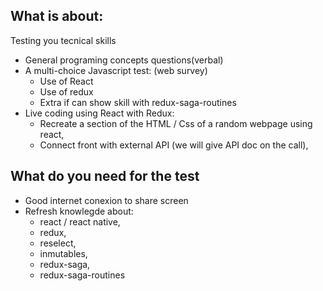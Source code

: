## What is about:

Testing you tecnical skills

* General programing concepts questions(verbal)
* A multi-choice Javascript test: (web survey)
  * Use of React 
  * Use of redux
  * Extra if can show skill with redux-saga-routines
* Live coding using React with Redux:
  * Recreate a section of the HTML / Css of a random webpage using react,
  * Connect front with external API (we will give API doc on the call),
 

## What do you need for the test

* Good internet conexion to share screen
* Refresh knowlegde about:
  * react / react native, 
  * redux,
  * reselect,
  * inmutables,
  * redux-saga, 
  * redux-saga-routines 

